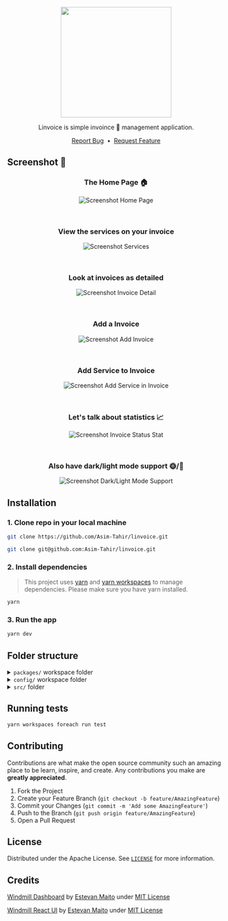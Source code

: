 <p align="center">
  <img width="256" src="https://user-images.githubusercontent.com/29407019/134232676-b8afe804-87c5-4dbd-885f-618524637f22.png"/>
</p>

<p align="center">
  Linvoice is simple invoince 📃 management application.
</p>
<p align="center">
  <a href="https://github.com/Asim-Tahir/linvoice/issues/new?assignees=&labels=Bug&title=">Report Bug</a>
  &nbsp;•&nbsp;
  <a href="https://github.com/Asim-Tahir/linvoice/issues/new?assignees=&labels=Feature&title=">Request Feature</a>
</p>

## Screenshot 👀

<h3 align="center">The Home Page 🏠</h4>
<p align="center">
  <img src="https://user-images.githubusercontent.com/29407019/134180687-80917af2-6e65-423b-92b8-9e4f5c7c5d1f.png" alt="Screenshot Home Page" title="Screenshot Home Page"/>
</p>

<br/>

<h3 align="center">View the services on your invoice</h3>
<p align="center">
  <img src="https://user-images.githubusercontent.com/29407019/134181876-636a4cc9-23f7-4e48-92bc-08c195ed5734.png" alt="Screenshot Services" title="Screenshot Services"/>
</p>

<br/>
  
<h3 align="center">Look at invoices as detailed</h3>
<p align="center">
  <img src="https://user-images.githubusercontent.com/29407019/134182106-76a4cef4-542f-4b12-8f62-733b5b4b0004.png" alt="Screenshot Invoice Detail" title="Screenshot Invoice Detail"/>
</p>

<br/>

<h3 align="center">Add a Invoice</h3>
<p align="center">
  <img src="https://user-images.githubusercontent.com/29407019/134182176-147db2a4-36be-4e97-aa7f-aafed07e3184.png" alt="Screenshot Add Invoice" title="Screenshot Add Invoice">
</p>

<br/>

<h3 align="center">Add Service to Invoice</h3>
<p align="center">
  <img src="https://user-images.githubusercontent.com/29407019/134182225-daf02250-6572-4f7b-97bd-6517f3a550a3.png" alt="Screenshot Add Service in Invoice" title="Screenshot Add Service in Invoice"/>
</p>

<br/>

<h3 align="center">Let's talk about statistics 📈</h3>
<p align="center">
  <img src="https://user-images.githubusercontent.com/29407019/134182366-15b497da-52bb-4c3b-be44-dffe024f428a.png" alt="Screenshot Invoice Status Stat" title="Screenshot Invoice Status Stat"/>
</p>

<br/>

<h3 align="center">Also have dark/light mode support 🌞/🌚</h3>
<p align="center">
  <img src="https://user-images.githubusercontent.com/29407019/134182526-7644f8da-b4e6-44be-bd5c-e8d5acb6ce72.png" alt="Screenshot Dark/Light Mode Support" title="Screenshot Dark/Light Mode Support"/>
</p>

## Installation

### 1. Clone repo in your local machine

```bash
git clone https://github.com/Asim-Tahir/linvoice.git
```

```bash
git clone git@github.com:Asim-Tahir/linvoice.git
```

### 2. Install dependencies

> This project uses [yarn](https://yarnpkg.com/en/) and [yarn workspaces](https://yarnpkg.com/features/workspaces) to manage dependencies. Please make sure you have yarn installed.

```bash
yarn
```

### 3. Run the app

```bash
yarn dev
```

## Folder structure

<details>
  <summary><code>packages/</code> workspace folder</summary><br>

This folder contains all the packages that are used in the application.

  <details>
    <summary>
      <code>assets/</code> folder
    </summary><br>

├───assets
│ ├───images
│ └───styles

This folder contains all the images and core tailwindcss styles.

  </details>

  <details>
    <summary>
      <code>components/</code> folder
    </summary><br>

This folder contains all the components that are used in the application.

├───components
│ ├───atoms
│ │ └───a11y
│ ├───molecules
│ │ ├───cards
│ │ ├───chart
│ │ └───dashboard
│ │ └───invoice
│ │ └───table
│ ├───organisms
│ │ ├───dashboard
│ │ │ ├───invoices
│ │ │ │ └───table
│ │ │ └───services
│ │ │ └───table
│ │ └───sidebar
│ ├───pages
│ │ ├───account
│ │ └───dashboard
│ │ └───invoices
│ ├───styled
│ │ ├───atoms
│ │ │ └───typography
│ │ ├───molecules
│ │ ├───organisms
│ │ ├───pages
│ │ └───templates
│ └───templates
│ └───dashboard

  </details>

  <details>
    <summary>
      <code>context/</code> folder
    </summary><br>

This folder contains all the custom react context that are used in the application.

├───context
│ └───tests

  </details>

  <details>
    <summary>
      <code>hooks/</code> folder
    </summary><br>

This folder contains all the custom react hooks that are used in the application.

├───hooks
│ └───store

  </details>

  <details>
    <summary><code>icon/</code> folder</summary><br/>

This folder contains all the icons and Icon component that are used in the application.

├───icon
│ ├───icons
│ │ ├───account
│ │ ├───brand
│ │ ├───filled
│ │ └───outline
│ ├───types
│ └───Icon.tsx <- Icon component

  </details>

  <details>
    <summary>
      <code>router/</code> folder
    </summary><br>

This folder contains all routes and route component that are used in the application.

├───router
│ ├───routes
│ ├───types
| └───index.tsx <- Router component

  </details>

  <details>
    <summary>
      <code>store/</code> folder
    </summary><br>

This folder contains redux & redux-toolkit store that are used in the application. And tests for store.

├───store
│ ├───tests
│ │ ├───invoices
│ │ └───services
│ └───types

  </details>

  <details>
    <summary><code>utils/</code> folder</summary><br>
    └───utils

This folder contains all the utils function that are used in the application.

  </details>

  <details>
    <summary>
      `other` folders
    </summary><br>

This folders contains all the other files that are used in the application.

`types` folder contain global typescript types.
`email` folder contain email templates are used for sending emails.

├───types
├───email
│ └───templates

  </details>
</details>

<details>
  <summary>
    <code>config/</code> workspace folder
  </summary><br>

This folder contains all the configuration files for the application.

├───eslint-config
├───jest-config
│ ├───preset
│ │ ├───babel-jest
│ │ ├───ts-jest
│ │ └───vite
│ └───transformer
├───stylelint-config
└───tsconfig

</details>

<details>
  <summary><code>src/</code> folder</summary><br>
  This folder contains core application files. And this files is start point for application.
</details>

## Running tests

```bash
yarn workspaces foreach run test
```

## Contributing

Contributions are what make the open source community such an amazing place to be learn, inspire, and create. Any contributions you make are **greatly appreciated**.

1. Fork the Project
2. Create your Feature Branch (`git checkout -b feature/AmazingFeature`)
3. Commit your Changes (`git commit -m 'Add some AmazingFeature'`)
4. Push to the Branch (`git push origin feature/AmazingFeature`)
5. Open a Pull Request

## License

Distributed under the Apache License. See [`LICENSE`](LICENSE) for more information.
    
## Credits
[Windmill Dashboard](https://github.com/estevanmaito/windmill-dashboard-react/) by [Estevan Maito](https://github.com/estevanmaito) under [MIT License](https://github.com/estevanmaito/windmill-dashboard-react/blob/master/LICENSE)

[Windmill React UI](https://github.com/estevanmaito/windmill-react-ui) by [Estevan Maito](https://github.com/estevanmaito) under [MIT License](https://github.com/estevanmaito/windmill-react-ui/blob/master/LICENSE)
